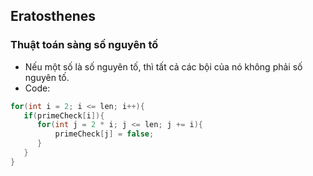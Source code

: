 ## Eratosthenes
### Thuật toán sàng số nguyên tố
* Nếu một số là số nguyên tố, thì tất cả các bội của nó không phải số nguyên tố.
* Code:
```c
for(int i = 2; i <= len; i++){
   if(primeCheck[i]){
      for(int j = 2 * i; j <= len; j += i){
          primeCheck[j] = false;
      }
   }
}
```
